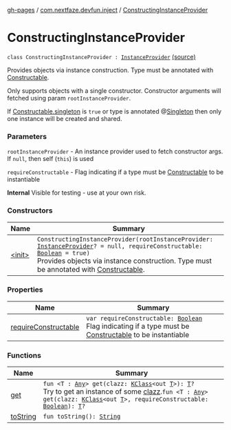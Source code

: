 [gh-pages](../../index.md) / [com.nextfaze.devfun.inject](../index.md) / [ConstructingInstanceProvider](./index.md)

# ConstructingInstanceProvider

`class ConstructingInstanceProvider : `[`InstanceProvider`](../-instance-provider/index.md) [(source)](https://github.com/NextFaze/dev-fun/tree/master/devfun/src/main/java/com/nextfaze/devfun/inject/Constructable.kt#L23)

Provides objects via instance construction. Type must be annotated with [Constructable](../-constructable/index.md).

Only supports objects with a single constructor. Constructor arguments will fetched using param `rootInstanceProvider`.

If [Constructable.singleton](../-constructable/singleton.md) is `true` or type is annotated @[Singleton](#) then only one instance will be created and shared.

### Parameters

`rootInstanceProvider` - An instance provider used to fetch constructor args. If `null`,  then self (`this`) is used

`requireConstructable` - Flag indicating if a type must be [Constructable](../-constructable/index.md) to be instantiable

**Internal**
Visible for testing - use at your own risk.

### Constructors

| Name | Summary |
|---|---|
| [&lt;init&gt;](-init-.md) | `ConstructingInstanceProvider(rootInstanceProvider: `[`InstanceProvider`](../-instance-provider/index.md)`? = null, requireConstructable: `[`Boolean`](https://kotlinlang.org/api/latest/jvm/stdlib/kotlin/-boolean/index.html)` = true)`<br>Provides objects via instance construction. Type must be annotated with [Constructable](../-constructable/index.md). |

### Properties

| Name | Summary |
|---|---|
| [requireConstructable](require-constructable.md) | `var requireConstructable: `[`Boolean`](https://kotlinlang.org/api/latest/jvm/stdlib/kotlin/-boolean/index.html)<br>Flag indicating if a type must be [Constructable](../-constructable/index.md) to be instantiable |

### Functions

| Name | Summary |
|---|---|
| [get](get.md) | `fun <T : `[`Any`](https://kotlinlang.org/api/latest/jvm/stdlib/kotlin/-any/index.html)`> get(clazz: `[`KClass`](https://kotlinlang.org/api/latest/jvm/stdlib/kotlin.reflect/-k-class/index.html)`<out `[`T`](get.md#T)`>): `[`T`](get.md#T)`?`<br>Try to get an instance of some [clazz](../-instance-provider/get.md#com.nextfaze.devfun.inject.InstanceProvider$get(kotlin.reflect.KClass((com.nextfaze.devfun.inject.InstanceProvider.get.T)))/clazz).`fun <T : `[`Any`](https://kotlinlang.org/api/latest/jvm/stdlib/kotlin/-any/index.html)`> get(clazz: `[`KClass`](https://kotlinlang.org/api/latest/jvm/stdlib/kotlin.reflect/-k-class/index.html)`<out `[`T`](get.md#T)`>, requireConstructable: `[`Boolean`](https://kotlinlang.org/api/latest/jvm/stdlib/kotlin/-boolean/index.html)`): `[`T`](get.md#T)`?` |
| [toString](to-string.md) | `fun toString(): `[`String`](https://kotlinlang.org/api/latest/jvm/stdlib/kotlin/-string/index.html) |
